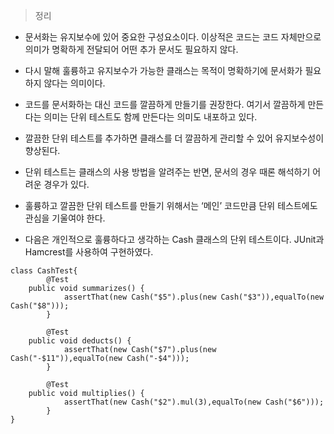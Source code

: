 > 정리
> 

- 문서화는 유지보수에 있어 중요한 구성요소이다. 
이상적은 코드는 코드 자체만으로 의미가 명확하게 전달되어 어떤 추가 문서도 필요하지 않다.
- 다시 말해 훌륭하고 유지보수가 가능한 클래스는 목적이 
명확하기에 문서화가 필요하지 않다는 의미이다.
- 코드를 문서화하는 대신 코드를 깔끔하게 만들기를 권장한다. 
여기서 깔끔하게 만든다는 의미는 단위 테스트도 함께 만든다는 의미도 내포하고 있다.
- 깔끔한 단위 테스트를 추가하면 클래스를 더 깔끔하게 관리할 수 있어 유지보수성이 향상된다.
- 단위 테스트는 클래스의 사용 방법을 알려주는 반면, 
문서의 경우 때론 해석하기 어려운 경우가 있다.

- 훌륭하고 깔끔한 단위 테스트를 만들기 위해서는 ‘메인’ 코드만큼 단위 테스트에도 관심을 기울여야 한다.

- 다음은 개인적으로 훌륭하다고 생각하는 Cash 클래스의 단위 테스트이다. 
JUnit과 Hamcrest를 사용하여 구현하였다.

```
class CashTest{
		@Test
    public void summarizes() {
			assertThat(new Cash("$5").plus(new Cash("$3")),equalTo(new Cash("$8")));
		}

		@Test
    public void deducts() {
			assertThat(new Cash("$7").plus(new Cash("-$11")),equalTo(new Cash("-$4")));
		}

		@Test
    public void multiplies() {
			assertThat(new Cash("$2").mul(3),equalTo(new Cash("$6")));
		}
}
```
